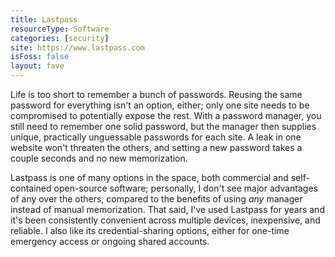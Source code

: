 ```yaml
---
title: Lastpass
resourceType: Software
categories: [security]
site: https://www.lastpass.com
isFoss: false
layout: fave
---
```


Life is too short to remember a bunch of passwords. Reusing the same password for everything isn't an option, either; only one site needs to be compromised to potentially expose the rest. With a password manager, you still need to remember one solid password, but the manager then supplies unique, practically unguessable passwords for each site. A leak in one website won't threaten the others, and setting a new password takes a couple seconds and no new memorization.

Lastpass is one of many options in the space, both commercial and self-contained open-source software; personally, I don't see major advantages of any over the others, compared to the benefits of using *any* manager instead of manual memorization. That said, I've used Lastpass for years and it's been consistently convenient across multiple devices, inexpensive, and reliable. I also like its credential-sharing options, either for one-time emergency access or ongoing shared accounts.
